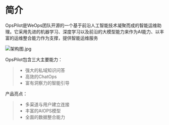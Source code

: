 # 简介

OpsPilot是WeOps团队开源的一个基于前沿人工智能技术凝聚而成的智能运维助理。它采用先进的机器学习、深度学习以及前沿的大模型能力来作为AI能力、以丰富的运维整合能力作为支撑，提供智能运维服务

![架构图.jpg](https://static.cwoa.net/01adc49936ae41d68dded993461a7dd0.jpg)

OpsPilot包含三大主要能力：
> * 强大的私域知识问答
> * 高效的ChatOps
> * 富有洞察力的智能引导

产品亮点：

> * 多渠道与用户建立连接
> * 丰富的AIOPS模型
> * 全面的数据整合能力

